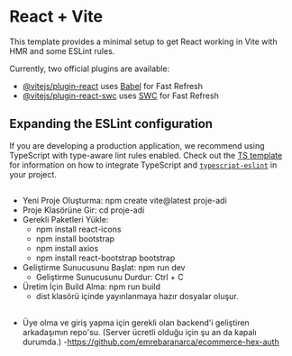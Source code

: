 # React + Vite

This template provides a minimal setup to get React working in Vite with HMR and some ESLint rules.

Currently, two official plugins are available:

- [@vitejs/plugin-react](https://github.com/vitejs/vite-plugin-react/blob/main/packages/plugin-react) uses [Babel](https://babeljs.io/) for Fast Refresh
- [@vitejs/plugin-react-swc](https://github.com/vitejs/vite-plugin-react/blob/main/packages/plugin-react-swc) uses [SWC](https://swc.rs/) for Fast Refresh

## Expanding the ESLint configuration

If you are developing a production application, we recommend using TypeScript with type-aware lint rules enabled. Check out the [TS template](https://github.com/vitejs/vite/tree/main/packages/create-vite/template-react-ts) for information on how to integrate TypeScript and [`typescript-eslint`](https://typescript-eslint.io) in your project.

##

- Yeni Proje Oluşturma: npm create vite@latest proje-adi
- Proje Klasörüne Gir: cd proje-adi
- Gerekli Paketleri Yükle:
  - npm install react-icons
  - npm install bootstrap
  - npm install axios
  - npm install react-bootstrap bootstrap
- Geliştirme Sunucusunu Başlat: npm run dev
  - Geliştirme Sunucusunu Durdur: Ctrl + C
- Üretim İçin Build Alma: npm run build
  - dist klasörü içinde yayınlanmaya hazır dosyalar oluşur.
 
##

- Üye olma ve giriş yapma için gerekli olan backend'i geliştiren arkadaşımın repo'su. (Server ücretli olduğu için şu an da kapalı durumda.)
  -https://github.com/emrebaranarca/ecommerce-hex-auth
